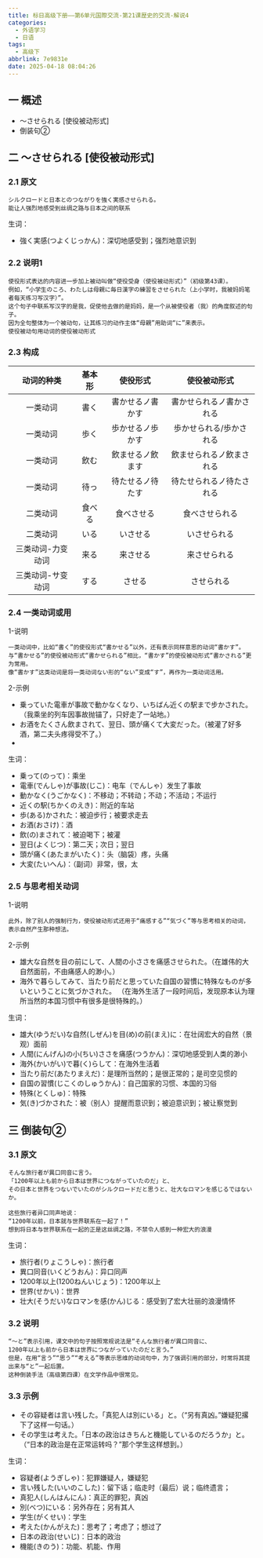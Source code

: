 ```yaml
---
title: 标日高级下册——第6单元国際交流-第21课歴史的交流-解说4
categories:
  - 外语学习
  - 日语
tags:
  - 高级下
abbrlink: 7e9831e
date: 2025-04-18 08:04:26
---
```

## 一 概述

* ～させられる [使役被动形式]
* 倒装句②

<!--more-->

## 二 ～させられる [使役被动形式]

### 2.1 原文

```
シルクロードと日本とのつながりを強く実感させられる。
能让人强烈地感受到丝绸之路与日本之间的联系
```

生词：

* 強く実感(つよくじっかん)：深切地感受到；强烈地意识到

### 2.2 说明1

```
使役形式表达的内容进一步加上被动叫做“使役受身（使役被动形式）”（初级第43课）。
例如，“小学生のころ、わたしは母親に毎日漢字の練習をさせられた（上小学时，我被妈妈笔者每天练习写汉字）”。
这个句子中联系写汉字的是我，促使他去做的是妈妈，是一个从被使役者（我）的角度叙述的句子。
因为全句整体为一个被动句，让其练习的动作主体“母親”用助词“に”来表示。
使役被动句用动词的使役被动形式
```

### 2.3 构成

|    动词的种类     | 基本形 |     使役形式     |       使役被动形式       |
| :---------------: | :----: | :--------------: | :----------------------: |
|     一类动词      |  書く  | 書かせるノ書かす | 書かせられるノ書かされる |
|     一类动词      |  歩く  | 歩かせるノ歩かす | 歩かせられる/歩かされる  |
|     一类动词      |  飲む  | 飲ませるノ飲ます | 飲ませられるノ飲まされる |
|     一类动词      |  待っ  | 待たせるノ待たす | 待たせられるノ待たされる |
|     二类动词      | 食べる |    食べさせる    |      食べさせられる      |
|     二类动词      |  いる  |     いさせる     |       いさせられる       |
| 三类动词-力变动词 |  来る  |     来させる     |       来させられる       |
| 三类动词-サ变动词 |  する  |      させる      |        させられる        |

### 2.4 一类动词或用

1-说明

```
一类动词中，比如“書く”的使役形式“書かせる”以外，还有表示同样意思的动词“書かす”。
与“書かせる”的使役被动形式“書かせられる”相比，“書かす”的使役被动形式“書かされる”更为常用。
像“書かす”这类动词是将一类动词ない形的“ない”变成“す”，再作为一类动词活用。
```

2-示例

* 乗っていた電車が事故で動かなくなり、いちばん近くの駅まで步かされた。（我乘坐的列车因事故抛锚了，只好走了一站地。）
* お酒をたくさん飲まされて、翌日、頭が痛くて大変だった。（被灌了好多酒，第二夫头疼得受不了。）
* 

生词：

* 乗って(のって)：乘坐
* 電車(でんしゃ)が事故(じこ)：电车（でんしゃ）发生了事故
* 動かなく(うごかなく)：不移动；不转动；不动；不活动；不运行
* 近くの駅(ちかくのえき)：附近的车站
* 歩(ある)かされた：被迫步行；被要求走去 
* お酒(おさけ)：酒
* 飲(の)まされて：被迫喝下；被灌
* 翌日(よくじつ)：第二天；次日；翌日
* 頭が痛く(あたまがいたく)：头（脑袋）疼，头痛
* 大変(たいへん)：（副词）非常，很，太

### 2.5 与思考相关动词

1-说明

```
此外，除了别人的强制行为，使役被动形式还用于“痛感する”“気づく”等与思考相关的动词，
表示自然产生那种想法。
```

2-示例

* 雄大な自然を目の前にして、人間の小ささを痛感させられた。（在雄伟的大自然面前，不由痛感人的渺小。）
* 海外で暮らしてみて、当たり前だと思っていた自国の習慣に特殊なものが多いということに気づかされた。
  （在海外生活了一段时间后，发现原本认为理所当然的本国习惯中有很多是很特殊的。）

生词：

* 雄大(ゆうだい)な自然(しぜん)を目(め)の前(まえ)に：在壮阔宏大的自然（景观）面前
* 人間(にんげん)の小(ちい)ささを痛感(つうかん)：深切地感受到人类的渺小
* 海外(かいがい)で暮(く)らして：在海外生活着
* 当たり前だ(あたりまえだ)：是理所当然的；是很正常的；是司空见惯的
* 自国の習慣(じこくのしゅうかん)：自己国家的习惯、本国的习俗
* 特殊(とくしゅ)：特殊
* 気(き)づかされた：被（别人）提醒而意识到；被迫意识到；被让察觉到 

## 三 倒装句②

### 3.1 原文

```
そんな旅行者が異口同音に言う。
「1200年以上も前から日本は世界につながっていたのだ」と、
その日本と世界をつないでいたのがシルクロードだと思うと、壮大なロマンを感じるではないか。

这些旅行者异口同声地说：
“1200年以前，日本就与世界联系在一起了！”
想到将日本与世界联系在一起的正是这丝绸之路，不禁令人感到一种宏大的浪漫
```

生词：

* 旅行者(りょこうしゃ)：旅行者
* 異口同音(いくどうおん)：异口同声
* 1200年以上(1200ねんいじょう)：1200年以上
* 世界(せかい)：世界
* 壮大(そうだい)なロマンを感(かん)じる：感受到了宏大壮丽的浪漫情怀

### 3.2 说明

```
“～と”表示引用，课文中的句子按照常规说法是“そんな旅行者が異口同音に、
1200年以上も前から日本は世界につながっていたのだと言う。”
但是，在用“言う”“思う”“考える”等表示思维的动词句中，为了强调引用的部分，时常将其提出来与“と”一起后置。
这种倒装手法（高级第四课）在文学作品中很常见。
```

### 3.3 示例

* その容疑者は言い残した。「真犯人は別にいる」と。（“另有真凶。”嫌疑犯撂下了这样一句话。）
* その学生は考えた。「日本の政治はきちんと機能しているのだろうか」と。（“日本的政治是在正常运转吗？”那个学生这样想到。）

生词：

* 容疑者(ようぎしゃ)：犯罪嫌疑人，嫌疑犯
* 言い残した(いいのこした)：留下话；临走时（最后）说；临终遗言；
* 真犯人(しんはんにん)：真正的罪犯，真凶
* 別(べつ)にいる：另外存在；另有其人 
* 学生(がくせい)：学生
* 考えた(かんがえた)：思考了；考虑了；想过了
* 日本の政治(せいじ)：日本的政治
* 機能(きのう)：功能、机能、作用

